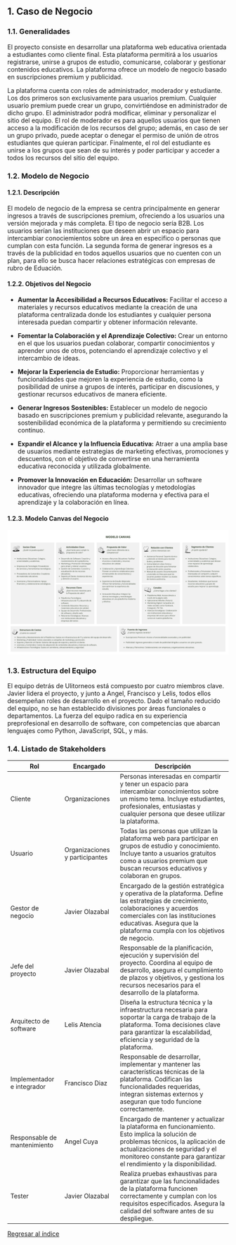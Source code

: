 ## 1. Caso de Negocio
### 1.1. Generalidades
El proyecto consiste en desarrollar una plataforma web educativa orientada a estudiantes como cliente final. Esta plataforma permitirá a los usuarios registrarse, unirse a grupos de estudio, comunicarse, colaborar y gestionar contenidos educativos. La plataforma ofrece un modelo de negocio basado en suscripciones premium y publicidad.

La plataforma cuenta con roles de administrador, moderador y estudiante. Los dos primeros son exclusivamente para usuarios premium. Cualquier usuario premium puede crear un grupo, convirtiéndose en administrador de dicho grupo. El administrador podrá modificar, eliminar y personalizar el sitio del equipo. El rol de moderador es para aquellos usuarios que tienen acceso a la modificación de los recursos del grupo; además, en caso de ser un grupo privado, puede aceptar o denegar el permiso de unión de otros estudiantes que quieran participar. Finalmente, el rol del estudiante es unirse a los grupos que sean de su interés y poder participar y acceder a todos los recursos del sitio del equipo.

### 1.2. Modelo de Negocio
#### 1.2.1. Descripción
El modelo de negocio de la empresa se centra principalmente en generar ingresos a través de suscripciones premium, ofreciendo a los usuarios una versión mejorada y más completa. El tipo de negocio sería B2B. Los usuarios serían las instituciones que deseen abrir un espacio para intercambiar conociemientos sobre un área en especifico o personas que cumplan con esta función. La segunda forma de generar ingresos es a través de la publicidad en todos aquellos usuarios que no cuenten con un plan, para ello se busca hacer relaciones estratégicas con empresas de rubro de Eduación.
#### 1.2.2. Objetivos del Negocio
- **Aumentar la Accesibilidad a Recursos Educativos:** Facilitar el acceso a materiales y recursos educativos mediante la creación de una plataforma centralizada donde los estudiantes y cualquier persona interesada puedan compartir y obtener información relevante.
- **Fomentar la Colaboración y el Aprendizaje Colectivo:** Crear un entorno en el que los usuarios puedan colaborar, compartir conocimientos y aprender unos de otros, potenciando el aprendizaje colectivo y el intercambio de ideas.

- **Mejorar la Experiencia de Estudio:** Proporcionar herramientas y funcionalidades que mejoren la experiencia de estudio, como la posibilidad de unirse a grupos de interés, participar en discusiones, y gestionar recursos educativos de manera eficiente.

- **Generar Ingresos Sostenibles:** Establecer un modelo de negocio basado en suscripciones premium y publicidad relevante, asegurando la sostenibilidad económica de la plataforma y permitiendo su crecimiento continuo.

- **Expandir el Alcance y la Influencia Educativa:** Atraer a una amplia base de usuarios mediante estrategias de marketing efectivas, promociones y descuentos, con el objetivo de convertirse en una herramienta educativa reconocida y utilizada globalmente.

- **Promover la Innovación en Educación:** Desarrollar un software innovador que integre las últimas tecnologías y metodologías educativas, ofreciendo una plataforma moderna y efectiva para el aprendizaje y la colaboración en línea.

#### 1.2.3. Modelo Canvas del Negocio

![Modelo Canva](/Diagramas/MODELO_CANVA.png)

### 1.3. Estructura del Equipo
El equipo detrás de Ulitorneos está compuesto por cuatro miembros clave. Javier lidera el proyecto, y junto a Angel, Francisco y Lelis, todos ellos desempeñan roles de desarrollo en el proyecto. Dado el tamaño reducido del equipo, no se han establecido divisiones por áreas funcionales o departamentos. La fuerza del equipo radica en su experiencia preprofesional en desarrollo de software, con competencias que abarcan lenguajes como Python, JavaScript, SQL, y más.

### 1.4. Listado de Stakeholders

|           Rol            |     Encargado     |                   Descripción                  |
|--------------------------|-------------------|----------------------------------------------|
|         Cliente          | Organizaciones | Personas interesadas en compartir y tener un espacio para intercambiar conocimientos sobre un mismo tema. Incluye estudiantes, profesionales, entusiastas y cualquier persona que desee utilizar la plataforma. |
|         Usuario          | Organizaciones y participantes | Todas las personas que utilizan la plataforma web para participar en grupos de estudio y conocimiento. Incluye tanto a usuarios gratuitos como a usuarios premium que buscan recursos educativos y colaboran en grupos. |
|    Gestor de negocio     | Javier Olazabal | Encargado de la gestión estratégica y operativa de la plataforma. Define las estrategias de crecimiento, colaboraciones y acuerdos comerciales con las instituciones educativas. Asegura que la plataforma cumpla con los objetivos de negocio. |
|    Jefe del proyecto   | Javier Olazabal | Responsable de la planificación, ejecución y supervisión del proyecto. Coordina al equipo de desarrollo, asegura el cumplimiento de plazos y objetivos, y gestiona los recursos necesarios para el desarrollo de la plataforma. |
| Arquitecto de software   | Lelis Atencia| Diseña la estructura técnica y la infraestructura necesaria para soportar la carga de trabajo de la plataforma. Toma decisiones clave para garantizar la escalabilidad, eficiencia y seguridad de la plataforma. |
| Implementador e integrador| Francisco Diaz | Responsable de desarrollar, implementar y mantener las características técnicas de la plataforma. Codifican las funcionalidades requeridas, integran sistemas externos y aseguran que todo funcione correctamente. |
| Responsable de mantenimiento| Angel Cuya | Encargado de mantener y actualizar la plataforma en funcionamiento. Esto implica la solución de problemas técnicos, la aplicación de actualizaciones de seguridad y el monitoreo constante para garantizar el rendimiento y la disponibilidad. |
|         Tester        | Javier Olazabal | Realiza pruebas exhaustivas para garantizar que las funcionalidades de la plataforma funcionen correctamente y cumplan con los requisitos especificados. Asegura la calidad del software antes de su despliegue. |

[Regresar al índice](../README.md)